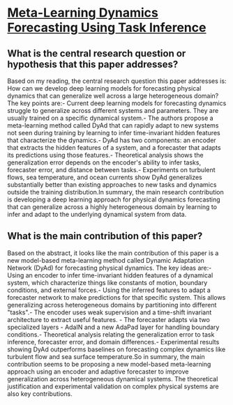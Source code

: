 # [Meta-Learning Dynamics Forecasting Using Task Inference](https://arxiv.org/abs/2102.10271v5)

## What is the central research question or hypothesis that this paper addresses?

Based on my reading, the central research question this paper addresses is: How can we develop deep learning models for forecasting physical dynamics that can generalize well across a large heterogeneous domain? The key points are:- Current deep learning models for forecasting dynamics struggle to generalize across different systems and parameters. They are usually trained on a specific dynamical system.- The authors propose a meta-learning method called DyAd that can rapidly adapt to new systems not seen during training by learning to infer time-invariant hidden features that characterize the dynamics.- DyAd has two components: an encoder that extracts the hidden features of a system, and a forecaster that adapts its predictions using those features.- Theoretical analysis shows the generalization error depends on the encoder's ability to infer tasks, forecaster error, and distance between tasks.- Experiments on turbulent flows, sea temperature, and ocean currents show DyAd generalizes substantially better than existing approaches to new tasks and dynamics outside the training distribution.In summary, the main research contribution is developing a deep learning approach for physical dynamics forecasting that can generalize across a highly heterogeneous domain by learning to infer and adapt to the underlying dynamical system from data.


## What is the main contribution of this paper?

Based on the abstract, it looks like the main contribution of this paper is a new model-based meta-learning method called Dynamic Adaptation Network (DyAd) for forecasting physical dynamics. The key ideas are:- Using an encoder to infer time-invariant hidden features of a dynamical system, which characterize things like constants of motion, boundary conditions, and external forces.- Using the inferred features to adapt a forecaster network to make predictions for that specific system. This allows generalizing across heterogeneous domains by partitioning into different "tasks".- The encoder uses weak supervision and a time-shift invariant architecture to extract useful features. - The forecaster adapts via two specialized layers - AdaIN and a new AdaPad layer for handling boundary conditions.- Theoretical analysis relating the generalization error to task inference, forecaster error, and domain differences.- Experimental results showing DyAd outperforms baselines on forecasting complex dynamics like turbulent flow and sea surface temperature.So in summary, the main contribution seems to be proposing a new model-based meta-learning approach using an encoder and adaptive forecaster to improve generalization across heterogeneous dynamical systems. The theoretical justification and experimental validation on complex physical systems are also key contributions.
